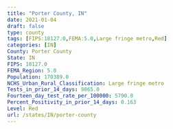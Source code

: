 ```yaml
---
title: "Porter County, IN"
date: 2021-01-04
draft: false
type: county
tags: [FIPS:18127.0,FEMA:5.0,Large fringe metro,Red]
categories: [IN]
County: Porter County
State: IN
FIPS: 18127.0
FEMA_Region: 5.0
Population: 170389.0
NCHS_Urban_Rural_Classification: Large fringe metro
Tests_in_prior_14_days: 9865.0
Fourteen_day_test_rate_per_100000: 5790.0
Percent_Positivity_in_prior_14_days: 0.163
Level: Red
url: /states/IN/porter-county
---
```




